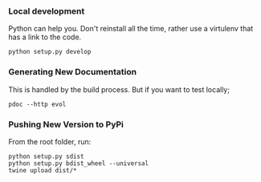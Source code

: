 ### Local development

Python can help you. Don't reinstall all the time, rather use a virtulenv that has a link to the code.

```
python setup.py develop
```

### Generating New Documentation

This is handled by the build process. But if you want to test locally;

```
pdoc --http evol
```

### Pushing New Version to PyPi

From the root folder, run:

```
python setup.py sdist
python setup.py bdist_wheel --universal
twine upload dist/*
```
